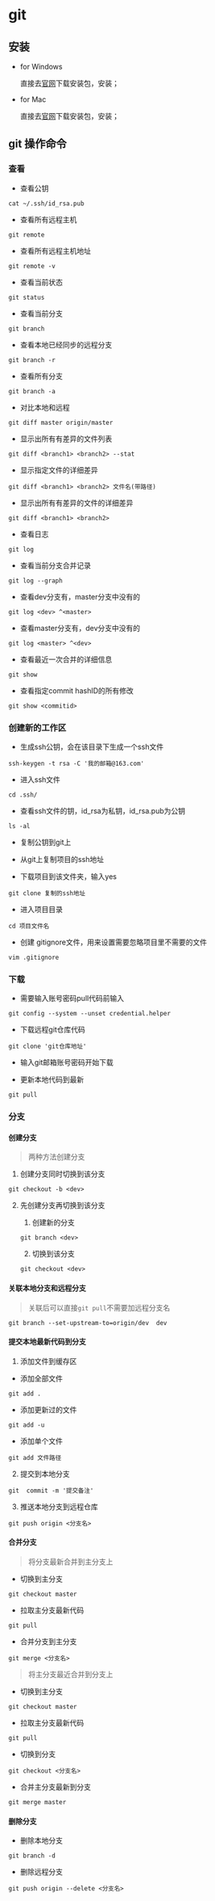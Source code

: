# git
## 安装
- for Windows

  直接去[官网](https://git-scm.com/download/win)下载安装包，安装；

- for Mac

  直接去[官网](https://git-scm.com/download/mac)下载安装包，安装；

## git 操作命令

### 查看
- 查看公钥
```
cat ~/.ssh/id_rsa.pub
```

- 查看所有远程主机
```
git remote
```

- 查看所有远程主机地址
```
git remote -v
```

- 查看当前状态
```
git status
```

- 查看当前分支
```
git branch
```

- 查看本地已经同步的远程分支
```
git branch -r
```

- 查看所有分支
```
git branch -a
```

- 对比本地和远程
```
git diff master origin/master
```

- 显示出所有有差异的文件列表
```
git diff <branch1> <branch2> --stat
```

- 显示指定文件的详细差异
```
git diff <branch1> <branch2> 文件名(带路径)
```

- 显示出所有有差异的文件的详细差异
```
git diff <branch1> <branch2>
```

- 查看日志
```
git log
```

- 查看当前分支合并记录
```
git log --graph
```

- 查看dev分支有，master分支中没有的
```
git log <dev> ^<master>
```

- 查看master分支有，dev分支中没有的
```
git log <master> ^<dev>
```

- 查看最近一次合并的详细信息
```
git show
```

- 查看指定commit hashID的所有修改
```
git show <commitid>
```

### 创建新的工作区

- 生成ssh公钥，会在该目录下生成一个ssh文件
```
ssh-keygen -t rsa -C '我的邮箱@163.com'
```

- 进入ssh文件
```
cd .ssh/
```

- 查看ssh文件的钥，id_rsa为私钥，id_rsa.pub为公钥
```
ls -al
```

- 复制公钥到git上

- 从git上复制项目的ssh地址

- 下载项目到该文件夹，输入yes
```
git clone 复制的ssh地址
```

- 进入项目目录
```
cd 项目文件名
```

- 创建 gitignore文件，用来设置需要忽略项目里不需要的文件
```
vim .gitignore
```

### 下载
- 需要输入账号密码pull代码前输入
```
git config --system --unset credential.helper
```

- 下载远程git仓库代码
```
git clone 'git仓库地址' 
```

- 输入git邮箱账号密码开始下载

- 更新本地代码到最新
```
git pull
```

### 分支
#### 创建分支
> 两种方法创建分支

1. 创建分支同时切换到该分支
```
git checkout -b <dev>
```

2. 先创建分支再切换到该分支
    1. 创建新的分支
    ```
    git branch <dev>
    ```

    2. 切换到该分支
    ```
    git checkout <dev>
    ```

#### 关联本地分支和远程分支
> 关联后可以直接`git pull`不需要加远程分支名

```
git branch --set-upstream-to=origin/dev  dev
```

#### 提交本地最新代码到分支
1. 添加文件到缓存区
  - 添加全部文件
```
git add .
```

  - 添加更新过的文件
```
git add -u
```

  - 添加单个文件
```
git add 文件路径
```

2. 提交到本地分支
```
git  commit -m '提交备注'
```

3. 推送本地分支到远程仓库
```
git push origin <分支名>
```

#### 合并分支
> 将分支最新合并到主分支上

- 切换到主分支
```
git checkout master
```

- 拉取主分支最新代码
```
git pull
```

- 合并分支到主分支
```
git merge <分支名>
```

> 将主分支最近合并到分支上

- 切换到主分支
```
git checkout master
```

- 拉取主分支最新代码
```
git pull
```

- 切换到分支
```
git checkout <分支名>
```

- 合并主分支最新到分支
```
git merge master
```

#### 删除分支
- 删除本地分支
```
git branch -d
```

- 删除远程分支
```
git push origin --delete <分支名>
```
